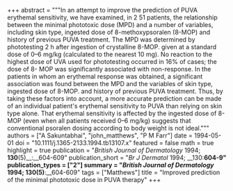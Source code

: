 +++
abstract = """In an attempt to improve the prediction of PUVA erythemal sensitivity, we have examined, in 2 51 patients, the relationship between the minimal phototoxic dose (MPD) and a number of variables, including skin type, ingested dose of 8-methoxypsoralen (8-MOP) and history of previous PUVA treatment. The MPD was determined by phototesting 2 h after ingestion of crystalline 8-MOP. given at a standard dose of 0–6 mg/kg (calculated to the nearest 10 mg). No reaction to the highest dose of UVA used for phototesting occurred in 16% of cases; the dose of 8- MOP was significantly associated with non-response. In the patients in whom an erythemal response was obtained, a significant association was found between the MPD and the variables of skin type, ingested dose of 8-MOP. and history of previous PUVA treatment. Thus, by taking these factors into account, a more accurate prediction can be made of an individual patient's erythemal sensitivity to PUVA than relying on skin type alone. That erythemal sensitivity is affected by the ingested dose of 8-MOP (even when all patients received 0–6 mg/kg) suggests that conventional psoralen dosing according to body weight is not ideal."""
authors = ["A Sakuntabhai", "john_matthews", "P M Farr"]
date = 1994-05-01
doi = "10.1111/j.1365-2133.1994.tb13107.x"
featured = false
math = true
highlight = true
publication = "*British Journal of Dermatology* 1994; __130__(5)__:__604-609"
publication_short = "*Br J Dermatol* 1994; __130:__604-9"
publication_types = ["2"]
summary = "*British Journal of Dermatology* 1994; __130__(5)__:__604-609"
tags = ["Matthews"]
title = "Improved prediction of the minimal phototoxic dose in PUVA therapy"
+++
